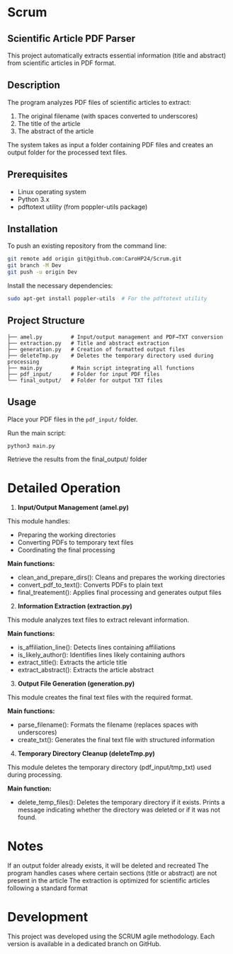 # Scrum

## Scientific Article PDF Parser
This project automatically extracts essential information (title and abstract) from scientific articles in PDF format.

## Description
The program analyzes PDF files of scientific articles to extract:

1. The original filename (with spaces converted to underscores)
2. The title of the article
3. The abstract of the article

The system takes as input a folder containing PDF files and creates an output folder for the processed text files.

## Prerequisites

- Linux operating system
- Python 3.x
- pdftotext utility (from poppler-utils package)

## Installation

To push an existing repository from the command line:

```bash
git remote add origin git@github.com:CaroHP24/Scrum.git
git branch -M Dev
git push -u origin Dev
```

Install the necessary dependencies:

```bash
sudo apt-get install poppler-utils  # For the pdftotext utility
```

## Project Structure
```text
├── amel.py         # Input/output management and PDF→TXT conversion
├── extraction.py   # Title and abstract extraction
├── generation.py   # Creation of formatted output files
├── deleteTmp.py    # Deletes the temporary directory used during processing
├── main.py         # Main script integrating all functions
├── pdf_input/      # Folder for input PDF files
└── final_output/   # Folder for output TXT files
```
## Usage

Place your PDF files in the `pdf_input/` folder.

Run the main script:

```bash
python3 main.py
```

Retrieve the results from the final_output/ folder

# Detailed Operation
1. **Input/Output Management (amel.py)**

This module handles:

+ Preparing the working directories
+ Converting PDFs to temporary text files
+ Coordinating the final processing

**Main functions:**

- clean_and_prepare_dirs(): Cleans and prepares the working directories
- convert_pdf_to_text(): Converts PDFs to plain text
- final_treatement(): Applies final processing and generates output files

2. **Information Extraction (extraction.py)**

This module analyzes text files to extract relevant information.

**Main functions:**

+ is_affiliation_line(): Detects lines containing affiliations
+ is_likely_author(): Identifies lines likely containing authors
+ extract_title(): Extracts the article title
+ extract_abstract(): Extracts the article abstract

3. **Output File Generation (generation.py)**

This module creates the final text files with the required format.

**Main functions:**

+ parse_filename(): Formats the filename (replaces spaces with underscores)
+ create_txt(): Generates the final text file with structured information

4. **Temporary Directory Cleanup (deleteTmp.py)**

This module deletes the temporary directory (pdf_input/tmp_txt) used during processing.

**Main function:**

+ delete_temp_files(): Deletes the temporary directory if it exists. Prints a message indicating whether the directory was deleted or if it was not found.

# Notes

If an output folder already exists, it will be deleted and recreated
The program handles cases where certain sections (title or abstract) are not present in the article
The extraction is optimized for scientific articles following a standard format

# Development
This project was developed using the SCRUM agile methodology. Each version is available in a dedicated branch on GitHub.